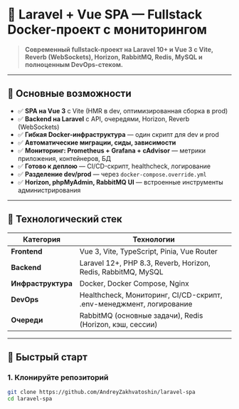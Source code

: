 # 🚀 Laravel + Vue SPA — Fullstack Docker-проект с мониторингом

> **Современный fullstack-проект на Laravel 10+ и Vue 3 с Vite, Reverb (WebSockets), Horizon, RabbitMQ, Redis, MySQL и полноценным DevOps-стеком.**

---

## 🌟 Основные возможности

- ✅ **SPA на Vue 3** с Vite (HMR в dev, оптимизированная сборка в prod)
- ✅ **Backend на Laravel** с API, очередями, Horizon, Reverb (WebSockets)
- ✅ **Гибкая Docker-инфраструктура** — один скрипт для dev и prod
- ✅ **Автоматические миграции, сиды, зависимости**
- ✅ **Мониторинг: Prometheus + Grafana + cAdvisor** — метрики приложения, контейнеров, БД
- ✅ **Готово к деплою** — CI/CD-скрипт, healthcheck, логирование
- ✅ **Разделение dev/prod** — через `docker-compose.override.yml`
- ✅ **Horizon, phpMyAdmin, RabbitMQ UI** — встроенные инструменты администрирования

---

## 🧩 Технологический стек

| Категория          | Технологии                                                          |
|--------------------|---------------------------------------------------------------------|
| **Frontend**       | Vue 3, Vite, TypeScript, Pinia, Vue Router                          |
| **Backend**        | Laravel 12+, PHP 8.3, Reverb, Horizon, Redis, RabbitMQ, MySQL       |
| **Инфраструктура** | Docker, Docker Compose, Nginx                                       |
| **DevOps**         | Healthcheck, Мониторинг, CI/CD-скрипт, .env-менеджмент, логирование |
| **Очереди**        | RabbitMQ (основные задачи), Redis (Horizon, кэш, сессии)            |

---

## 🚀 Быстрый старт

### 1. Клонируйте репозиторий

```bash
git clone https://github.com/AndreyZakhvatoshin/laravel-spa
cd laravel-spa